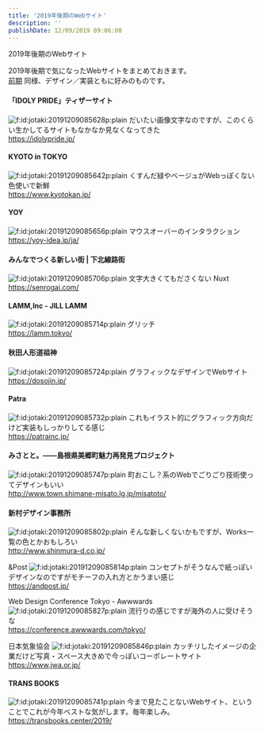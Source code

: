```yaml
---
title: '2019年後期のWebサイト'
description: ''
publishDate: 12/09/2019 09:06:08
---
```


<p>2019年後期のWebサイト</p>

<p>2019年後期で気になったWebサイトをまとめておきます。<br/>
<a href="https://jtk.hatenablog.com/entry/2019/08/04/100739">前期</a> 同様、デザイン／実装ともに好みのものです。</p>

<h4>「IDOLY PRIDE」ティザーサイト</h4>

<p><span itemscope itemtype="http://schema.org/Photograph"><img src="/images/hatena/20191209085628.png" alt="f:id:jotaki:20191209085628p:plain" title="f:id:jotaki:20191209085628p:plain" class="hatena-fotolife" itemprop="image"></span>
だいたい画像文字なのですが、このくらい生かしてるサイトもなかなか見なくなってきた<br/>
<a href="https://idolypride.jp/">https://idolypride.jp/</a></p>

<h4>KYOTO in TOKYO</h4>

<p><span itemscope itemtype="http://schema.org/Photograph"><img src="/images/hatena/20191209085642.png" alt="f:id:jotaki:20191209085642p:plain" title="f:id:jotaki:20191209085642p:plain" class="hatena-fotolife" itemprop="image"></span>
くすんだ緑やベージュがWebっぽくない色使いで新鮮<br/>
<a href="https://www.kyotokan.jp/">https://www.kyotokan.jp/</a></p>

<h4>YOY</h4>

<p><span itemscope itemtype="http://schema.org/Photograph"><img src="/images/hatena/20191209085656.png" alt="f:id:jotaki:20191209085656p:plain" title="f:id:jotaki:20191209085656p:plain" class="hatena-fotolife" itemprop="image"></span>
マウスオーバーのインタラクション<br/>
<a href="https://yoy-idea.jp/ja/">https://yoy-idea.jp/ja/</a></p>

<h4>みんなでつくる新しい街 | 下北線路街</h4>

<p><span itemscope itemtype="http://schema.org/Photograph"><img src="/images/hatena/20191209085706.png" alt="f:id:jotaki:20191209085706p:plain" title="f:id:jotaki:20191209085706p:plain" class="hatena-fotolife" itemprop="image"></span>
文字大きくてもださくない Nuxt<br/>
<a href="https://senrogai.com/">https://senrogai.com/</a></p>

<h4>LAMM,Inc - JILL LAMM</h4>

<p><span itemscope itemtype="http://schema.org/Photograph"><img src="/images/hatena/20191209085714.png" alt="f:id:jotaki:20191209085714p:plain" title="f:id:jotaki:20191209085714p:plain" class="hatena-fotolife" itemprop="image"></span>
グリッチ<br/>
<a href="https://lamm.tokyo/">https://lamm.tokyo/</a></p>

<h4>秋田人形道祖神</h4>

<p><span itemscope itemtype="http://schema.org/Photograph"><img src="/images/hatena/20191209085724.png" alt="f:id:jotaki:20191209085724p:plain" title="f:id:jotaki:20191209085724p:plain" class="hatena-fotolife" itemprop="image"></span>
グラフィックなデザインでWebサイト<br/>
<a href="https://dosojin.jp/">https://dosojin.jp/</a></p>

<h4>Patra</h4>

<p><span itemscope itemtype="http://schema.org/Photograph"><img src="/images/hatena/20191209085732.png" alt="f:id:jotaki:20191209085732p:plain" title="f:id:jotaki:20191209085732p:plain" class="hatena-fotolife" itemprop="image"></span>
これもイラスト的にグラフィック方向だけど実装もしっかりしてる感じ<br/>
<a href="https://patrainc.jp/">https://patrainc.jp/</a></p>

<h4>みさとと。——島根県美郷町魅力再発見プロジェクト</h4>

<p><span itemscope itemtype="http://schema.org/Photograph"><img src="/images/hatena/20191209085747.png" alt="f:id:jotaki:20191209085747p:plain" title="f:id:jotaki:20191209085747p:plain" class="hatena-fotolife" itemprop="image"></span>
町おこし？系のWebでごりごり技術使ってデザインもいい<br/>
<a href="http://www.town.shimane-misato.lg.jp/misatoto/">http://www.town.shimane-misato.lg.jp/misatoto/</a></p>

<h4>新村デザイン事務所</h4>

<p><span itemscope itemtype="http://schema.org/Photograph"><img src="/images/hatena/20191209085802.png" alt="f:id:jotaki:20191209085802p:plain" title="f:id:jotaki:20191209085802p:plain" class="hatena-fotolife" itemprop="image"></span>
そんな新しくないかもですが、Works一覧の色とかおもしろい<br/>
<a href="http://www.shinmura-d.co.jp/">http://www.shinmura-d.co.jp/</a></p>

<p>&amp;Post
<span itemscope itemtype="http://schema.org/Photograph"><img src="/images/hatena/20191209085814.png" alt="f:id:jotaki:20191209085814p:plain" title="f:id:jotaki:20191209085814p:plain" class="hatena-fotolife" itemprop="image"></span>
コンセプトがそうなんで紙っぽいデザインなのですがモチーフの入れ方とかうまい感じ<br/>
<a href="https://andpost.jp/">https://andpost.jp/</a></p>

<p>Web Design Conference Tokyo - Awwwards
<span itemscope itemtype="http://schema.org/Photograph"><img src="/images/hatena/20191209085827.png" alt="f:id:jotaki:20191209085827p:plain" title="f:id:jotaki:20191209085827p:plain" class="hatena-fotolife" itemprop="image"></span>
流行りの感じですが海外の人に受けそうな<br/>
<a href="https://conference.awwwards.com/tokyo/">https://conference.awwwards.com/tokyo/</a></p>

<p>日本気象協会
<span itemscope itemtype="http://schema.org/Photograph"><img src="/images/hatena/20191209085846.png" alt="f:id:jotaki:20191209085846p:plain" title="f:id:jotaki:20191209085846p:plain" class="hatena-fotolife" itemprop="image"></span>
カッチリしたイメージの企業だけど写真・スペース大きめで今っぽいコーポレートサイト<br/>
<a href="https://www.jwa.or.jp/">https://www.jwa.or.jp/</a></p>

<h4>TRANS BOOKS</h4>

<p><span itemscope itemtype="http://schema.org/Photograph"><img src="/images/hatena/20191209085741.png" alt="f:id:jotaki:20191209085741p:plain" title="f:id:jotaki:20191209085741p:plain" class="hatena-fotolife" itemprop="image"></span>
今まで見たことないWebサイト、ということでこれが今年ベストな気がします。毎年楽しみ。<br/>
<a href="https://transbooks.center/2019/">https://transbooks.center/2019/</a></p>
